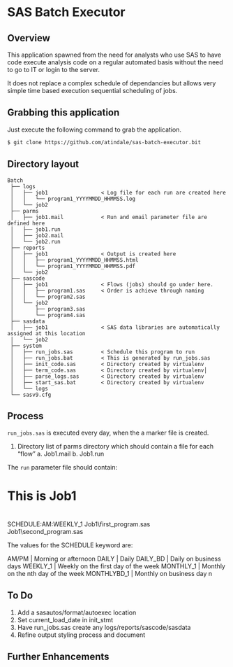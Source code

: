 # SAS Batch Executor

## Overview

This application spawned from the need for analysts who use SAS to have code execute analysis code on a regular automated basis without the need to go to IT or login to the server.

It does not replace a complex schedule of dependancies but allows very simple time based execution sequential scheduling of jobs.

## Grabbing this application

Just execute the following command to grab the application.

```bash
$ git clone https://github.com/atindale/sas-batch-executor.bit
```
## Directory layout

```text
Batch
 ├── logs
 │   ├── job1                 < Log file for each run are created here
 │   │   └── program1_YYYYMMDD_HHMMSS.log
 │   └── job2
 ├── parms
 │   ├── job1.mail            < Run and email parameter file are defined here
 │   ├── job1.run
 │   ├── job2.mail
 │   └── job2.run
 ├── reports
 │   ├── job1                 < Output is created here
 │   │   ├── program1_YYYYMMDD_HHMMSS.html
 │   │   └── program1_YYYYMMDD_HHMMSS.pdf
 │   └── job2
 ├── sascode
 │   ├── job1                 < Flows (jobs) should go under here.
 │   │   ├── program1.sas     < Order is achieve through naming
 │   │   └── program2.sas
 │   └── job2
 │       ├── program3.sas
 │       └── program4.sas
 ├── sasdata
 │   ├── job1                 < SAS data libraries are automatically assigned at this location
 │   └── job2
 ├── system
 │   ├── run_jobs.sas         < Schedule this program to run
 │   ├── run_jobs.bat         < This is generated by run_jobs.sas
 │   ├── init_code.sas        < Directory created by virtualenv
 │   ├── term_code.sas        < Directory created by virtualenv│
 │   ├── parse_logs.sas       < Directory created by virtualenv
 │   ├── start_sas.bat        < Directory created by virtualenv
 │   └── logs
 └── sasv9.cfg
```

## Process

`run_jobs.sas` is executed every day, when the a marker file is created.
1.	Directory list of parms directory which should contain a file for each “flow”
a.	Job1.mail
b.	Job1.run

The `run` parameter file should contain:

# This is Job1
#
SCHEDULE:AM:WEEKLY_1
Job1\first_program.sas
Job1\second_program.sas

The values for the SCHEDULE keyword are:

AM/PM         | Morning or afternoon
DAILY         | Daily
DAILY_BD      | Daily on business days
WEEKLY_1      | Weekly on the first day of the week
MONTHLY_1     | Monthly on the nth day of the week
MONTHLYBD_1   | Monthly on business day n

## To Do
1.	Add a sasautos/format/autoexec location
2.	Set current_load_date in init_stmt
3.	Have run_jobs.sas create any logs/reports/sascode/sasdata
4.	Refine output styling process and document

## Further Enhancements
